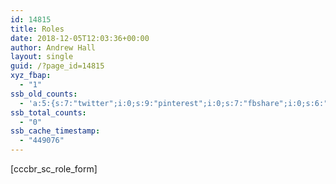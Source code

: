 ```yaml
---
id: 14815
title: Roles
date: 2018-12-05T12:03:36+00:00
author: Andrew Hall
layout: single
guid: /?page_id=14815
xyz_fbap:
  - "1"
ssb_old_counts:
  - 'a:5:{s:7:"twitter";i:0;s:9:"pinterest";i:0;s:7:"fbshare";i:0;s:6:"reddit";i:0;s:6:"tumblr";N;}'
ssb_total_counts:
  - "0"
ssb_cache_timestamp:
  - "449076"
---
```

[cccbr\_sc\_role_form]
